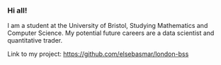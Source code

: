 ### Hi all!

I am a student at the University of Bristol, Studying Mathematics and Computer Science. My potential future careers are a data scientist and quantitative trader.

Link to my project: https://github.com/elsebasmar/london-bss

<!--
**don2001/don2001** is a ✨ _special_ ✨ repository because its `README.md` (this file) appears on your GitHub profile.

Here are some ideas to get you started:

- 🔭 I’m currently working on ...
- 🌱 I’m currently learning ...
- 👯 I’m looking to collaborate on ...
- 🤔 I’m looking for help with ...
- 💬 Ask me about ...
- 📫 How to reach me: ...
- 😄 Pronouns: ...
- ⚡ Fun fact: ...
-->
